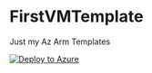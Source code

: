 # FirstVMTemplate
Just my Az Arm Templates

[![Deploy to Azure](https://aka.ms/deploytoazurebutton)](https://portal.azure.com/#create/Microsoft.Template/uri/https%3A%2F%2Fraw.githubusercontent.com%2Fsteveramos21%2FAZTemplates%2Fmain%2FWindowsVMTemplates%2FFirstVMTemplate.json
)
